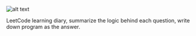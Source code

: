 ![alt text](https://assets.leetcode.com/static_assets/public/webpack_bundles/images/logo-dark.e99485d9b.svg)

LeetCode learning diary, summarize the logic behind each question, write down program as the answer.
